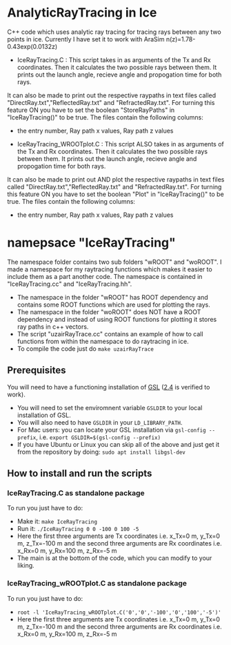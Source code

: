 # AnalyticRayTracing in Ice
C++ code which uses analytic ray tracing for tracing rays between any two points in ice. Currently I have set it to work with AraSim n(z)=1.78-0.43exp(0.0132z)

- IceRayTracing.C : This script takes in as arguments of the Tx and Rx coordinates. Then it calculates the two possible rays between them. It prints out the launch angle, recieve angle and propogation time for both rays. 

It can also be made to print out the respective raypaths in text files called "DirectRay.txt","ReflectedRay.txt" and "RefractedRay.txt". For turning this feature ON you have to set the boolean "StoreRayPaths" in "IceRayTracing()" to be true. The files contain the following columns:

  - the entry number, Ray path x values, Ray path z values

- IceRayTracing_WROOTplot.C : This script ALSO takes in as arguments of the Tx and Rx coordinates. Then it calculates the two possible rays between them. It prints out the launch angle, recieve angle and propogation time for both rays.

It can also be made to print out AND plot the respective raypaths in text files called "DirectRay.txt","ReflectedRay.txt" and "RefractedRay.txt". For turning this feature ON you have to set the boolean "Plot" in "IceRayTracing()" to be true. The files contain the following columns:

  - the entry number, Ray path x values, Ray path z values

# namepsace "IceRayTracing"
The namespace folder contains two sub folders "wROOT" and "woROOT". I made a namespace for my raytracing functions which makes it easier to include them as a part another code. The namespace is contained in "IceRayTracing.cc" and "IceRayTracing.hh".

  - The namespace in the folder "wROOT" has ROOT dependency and contains some ROOT functions which are used for plotting the rays.
  - The namespace in the folder "woROOT" does NOT have a ROOT dependency and instead of using ROOT functions for plotting it stores ray paths in c++ vectors.
  - The script "uzairRayTrace.cc" contains an example of how to call functions from within the namespace to do raytracing in ice.
  - To compile the code just do `make uzairRayTrace`

## Prerequisites
You will need to have a functioning installation of [GSL](https://www.gnu.org/software/gsl/) ([2.4](https://ftp.gnu.org/gnu/gsl/gsl-2.4.tar.gz) is verified to work).
- You will need to set the enviromnent variable `GSLDIR` to your local installation of GSL.
- You will also need to have `GSLDIR` in your `LD_LIBRARY_PATH`.
- For Mac users: you can locate your GSL installation via `gsl-config --prefix`, i.e. `export GSLDIR=$(gsl-config --prefix)`
- If you have Ubuntu or Linux you can skip all of the above and just get it from the repository by doing: `sudo apt install libgsl-dev`

## How to install and run the scripts

### IceRayTracing.C as standalone package
To run you just have to do:
- Make it: `make IceRayTracing`
- Run it: `./IceRayTracing 0 0 -100 0 100 -5`
- Here the first three arguments are Tx coordinates i.e. x_Tx=0 m, y_Tx=0 m, z_Tx=-100 m  and the second three arguments are Rx coordinates i.e. x_Rx=0 m, y_Rx=100 m, z_Rx=-5 m 
- The main is at the bottom of the code, which you can modify to your liking.

### IceRayTracing_wROOTplot.C as standalone package
To run you just have to do:
- `root -l 'IceRayTracing_wROOTplot.C('0','0','-100','0','100','-5')'`
- Here the first three arguments are Tx coordinates i.e. x_Tx=0 m, y_Tx=0 m, z_Tx=-100 m  and the second three arguments are Rx coordinates i.e. x_Rx=0 m, y_Rx=100 m, z_Rx=-5 m 